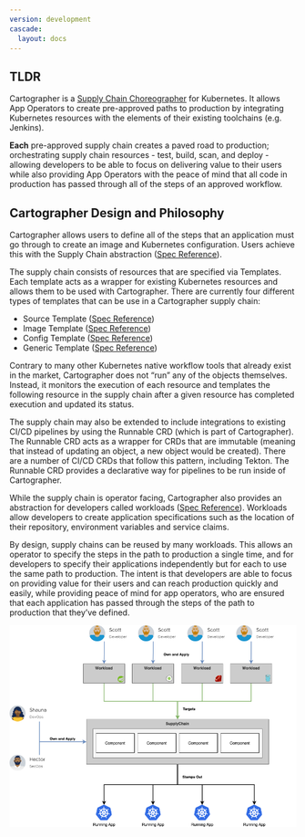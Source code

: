 ```yaml
---
version: development
cascade:
  layout: docs
---
```


## TLDR

Cartographer is a [Supply Chain Choreographer](https://tanzu.vmware.com/developer/guides/ci-cd/supply-chain-choreography/) for Kubernetes. It allows App Operators to create pre-approved paths to production by integrating Kubernetes resources with the elements of their existing toolchains (e.g. Jenkins).

**Each** pre-approved supply chain creates a paved road to production; orchestrating supply chain resources - test, build, scan, and deploy - allowing developers to be able to focus on delivering value to their users while also providing App Operators with the peace of mind that all code in production has passed through all of the steps of an approved workflow.

## Cartographer Design and Philosophy

Cartographer allows users to define all of the steps that an application must go through to create an image and Kubernetes configuration.
Users achieve this with the Supply Chain abstraction ([Spec Reference](reference.md#clustersupplychain)).

The supply chain consists of resources that are specified via Templates.
Each template acts as a wrapper for existing Kubernetes resources and allows them to be used with Cartographer.
There are currently four different types of templates that can be use in a Cartographer supply chain:

* Source Template ([Spec Reference](reference.md#clustersourcetemplate))
* Image Template ([Spec Reference](reference.md#clusterimagetemplate))
* Config Template ([Spec Reference](reference.md#clusterconfigtemplate))
* Generic Template ([Spec Reference](reference.md#clustertemplate))

Contrary to many other Kubernetes native workflow tools that already exist in the market,
Cartographer does not “run” any of the objects themselves. Instead, it monitors the execution of
each resource and templates the following resource in the supply chain after a given resource has
completed execution and updated its status.

The supply chain may also be extended to include integrations to existing CI/CD pipelines by using the Runnable CRD 
(which is part of Cartographer). The Runnable CRD acts as a wrapper for CRDs that are immutable (meaning that instead 
of updating an object, a new object would be created). There are a number of CI/CD CRDs that follow this pattern, 
including Tekton. The Runnable CRD provides a declarative way for pipelines to be run inside of Cartographer.

While the supply chain is operator facing, Cartographer also provides an abstraction for developers called workloads 
([Spec Reference](reference.md#workload)). Workloads allow developers to create application specifications such as the 
location of their repository, environment variables and service claims.

By design, supply chains can be reused by many workloads. This allows an operator to specify the steps in the path to 
production a single time, and for developers to specify their applications independently but for each to use the same 
path to production. The intent is that developers are able to focus on providing value for their users and can reach 
production quickly and easily, while providing peace of mind for app operators, who are ensured that each application 
has passed through the steps of the path to production that they’ve defined.

![Cartographer High Level Diagram](img/ownership-flow.png)
